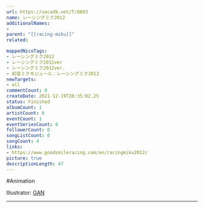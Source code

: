 ```yaml
---
url: https://vocadb.net/T/8603
name: レーシングミク2012
additionalNames: 
- 
parent: "[[racing-miku]]"
related:

mappedNicoTags:
- レーシングミク2012
- レーシングミク2012ver
- レーシングミク2012ver.
- 初音ミクモジュール：レーシングミク2012
newTargets:
- all
commentCount: 0
createDate: 2021-12-19T20:35:02.25
status: Finished
albumCount: 1
artistCount: 0
eventCount: 1
eventSeriesCount: 0
followerCount: 0
songListCount: 0
songCount: 4
links: 
- https://www.goodsmileracing.com/en/racingmiku2012/
picture: true
descriptionLength: 47
---
```


#Animation

Illustrator: [GAN](https://vocadb.net/Ar/12938)

---


